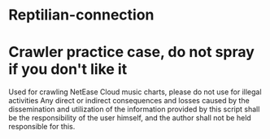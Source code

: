 # Reptilian-connection
# Crawler practice case, do not spray if you don't like it
Used for crawling NetEase Cloud music charts, please do not use for illegal activities
Any direct or indirect consequences and losses caused by the dissemination and utilization of the information provided by this script shall be the responsibility of the user himself, and the author shall not be held responsible for this.
